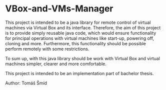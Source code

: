 # VBox-and-VMs-Manager

This project is intended to be a java library for remote control of virtual machines via Virtual Box and its interface.
Therefore, the aim of this project is to provide simply reusable java code, which would ensure functionality for
principal operations with virtual machines like start-up, powering off, cloning and more. Furthermore, this functionality should
be possible perform remotely with some restrictions.

To sum up, with this java library should be work with Virtual Box and virtual machines simpler, clearer and more comfortable.

This project is intended to be an implementation part of bachelor thesis.

Author: Tomáš Šmíd
